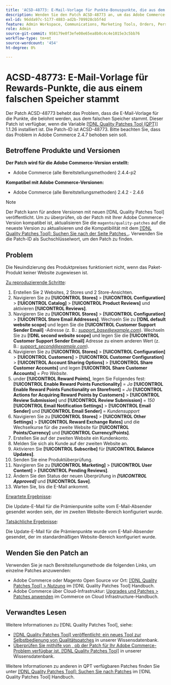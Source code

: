 ```yaml
---
title: 'ACSD-48773: E-Mail-Vorlage für Punkte-Bonuspunkte, die aus dem falschen Speicher genommen wurde'
description: Wenden Sie den Patch ACSD-48773 an, um das Adobe Commerce-Problem zu beheben, bei dem die E-Mail-Vorlage für die Punkte, die belohnt werden, aus dem falschen Store stammt.
exl-id: 96dda97c-5177-4883-ad2b-709928cb5f4d
feature: Admin Workspace, Communications, Marketing Tools, Orders, Personalization, Rewards
role: Admin
source-git-commit: 958179e0f3efe08e65ea8b0c4c4e1015e3c5bb76
workflow-type: tm+mt
source-wordcount: '454'
ht-degree: 0%

---
```


# ACSD-48773: E-Mail-Vorlage für Rewards-Punkte, die aus einem falschen Speicher stammt

Der Patch ACSD-48773 behebt das Problem, dass die E-Mail-Vorlage für die Punkte, die belohnt werden, aus dem falschen Speicher stammt. Dieser Patch ist verfügbar, wenn die Variable [[!DNL Quality Patches Tool (QPT)]](/help/announcements/adobe-commerce-announcements/magento-quality-patches-released-new-tool-to-self-serve-quality-patches.md) 1.1.26 installiert ist. Die Patch-ID ist ACSD-48773. Bitte beachten Sie, dass das Problem in Adobe Commerce 2.4.7 behoben sein soll.

## Betroffene Produkte und Versionen

**Der Patch wird für die Adobe Commerce-Version erstellt:**

* Adobe Commerce (alle Bereitstellungsmethoden) 2.4.4-p2

**Kompatibel mit Adobe Commerce-Versionen:**

* Adobe Commerce (alle Bereitstellungsmethoden) 2.4.2 - 2.4.6

>[!NOTE]
>
>Der Patch kann für andere Versionen mit neuen [!DNL Quality Patches Tool] veröffentlicht. Um zu überprüfen, ob der Patch mit Ihrer Adobe Commerce-Version kompatibel ist, aktualisieren Sie die `magento/quality-patches` auf die neueste Version zu aktualisieren und die Kompatibilität mit dem [[!DNL Quality Patches Tool]: Suchen Sie nach der Seite Patches .](https://experienceleague.adobe.com/tools/commerce-quality-patches/index.html). Verwenden Sie die Patch-ID als Suchschlüsselwort, um den Patch zu finden.

## Problem

Die Neuindizierung des Produktpreises funktioniert nicht, wenn das Paket-Produkt keiner Website zugewiesen ist.

<u>Zu reproduzierende Schritte</u>:

1. Erstellen Sie 2 Websites, 2 Stores und 2 Store-Ansichten.
1. Navigieren Sie zu **[!UICONTROL Stores]** > **[!UICONTROL Configuration]** > **[!UICONTROL Catalog]** > **[!UICONTROL Product Reviews]** und aktivieren **[!UICONTROL Reviews]**.
1. Navigieren Sie zu **[!UICONTROL Stores]** > **[!UICONTROL Configuration]** > **[!UICONTROL Store Email Addresses]**.
Wechseln Sie zu **[!DNL default website scope]** und legen Sie die **[!UICONTROL Customer Support Sender Email]** -Adresse (z. B.: *support_base@example.com*).
Wechseln Sie zu **[!DNL second website scope]** und legen Sie die **[!UICONTROL Customer Support Sender Email]** Adresse zu einem anderen Wert (z. B.: *support_second@example.com*).
1. Navigieren Sie zu **[!UICONTROL Stores]** > **[!UICONTROL Configuration]** > **[!UICONTROL Customers]** > **[!UICONTROL Customer Configuration]** > **[!UICONTROL Account Sharing Options]** > **[!UICONTROL Share Customer Accounts]** und legen **[!UICONTROL Share Customer Accounts]** = *Pro Website*.
1. under **[!UICONTROL Reward Points]**, legen Sie Folgendes fest:
   **[!UICONTROL Enable Reward Points Functionality]** = *Ja*
   **[!UICONTROL Enable Reward Points Functionality on Storefront]** = *Ja*
   **[!UICONTROL Actions for Acquiring Reward Points by Customers]** > **[!UICONTROL Review Submission]** und **[!UICONTROL Review Submission]** = *150*
   **[!UICONTROL Email Notification Settings]** > **[!UICONTROL Email Sender]** und **[!UICONTROL Email Sender]** = *Kundensupport*
1. Navigieren Sie zu **[!UICONTROL Stores]** > **[!UICONTROL Other Settings]** > **[!UICONTROL Reward Exchange Rates]** und die Wechselkurse für die zweite Website für **[!UICONTROL Points/Currency]** und **[!UICONTROL Currency/Points]**.
1. Erstellen Sie auf der zweiten Website ein Kundenkonto.
1. Melden Sie sich als Kunde auf der zweiten Website an.
1. Aktivieren Sie **[!UICONTROL Subscribe]** für **[!UICONTROL Balance Updates]**.
1. Senden Sie eine Produktüberprüfung.
1. Navigieren Sie zu **[!UICONTROL Marketing]** > **[!UICONTROL User Content]** > **[!UICONTROL Pending Reviews]**.
1. Ändern Sie den Status der neuen Überprüfung in ***[!UICONTROL Approved]*** und **[!UICONTROL Save]**.
1. Warten Sie, bis die E-Mail ankommt.

<u>Erwartete Ergebnisse</u>:

Die Update-E-Mail für die Prämienpunkte sollte vom E-Mail-Absender gesendet worden sein, der im zweiten Website-Bereich konfiguriert wurde.

<u>Tatsächliche Ergebnisse</u>:

Die Update-E-Mail für die Prämienpunkte wurde vom E-Mail-Absender gesendet, der im standardmäßigen Website-Bereich konfiguriert wurde.

## Wenden Sie den Patch an

Verwenden Sie je nach Bereitstellungsmethode die folgenden Links, um einzelne Patches anzuwenden:

* Adobe Commerce oder Magento Open Source vor Ort: [[!DNL Quality Patches Tool] > Nutzung](https://experienceleague.adobe.com/docs/commerce-operations/tools/quality-patches-tool/usage.html) im [!DNL Quality Patches Tool] Handbuch.
* Adobe Commerce über Cloud-Infrastruktur: [Upgrades und Patches > Patches anwenden](https://experienceleague.adobe.com/docs/commerce-cloud-service/user-guide/develop/upgrade/apply-patches.html) im Commerce on Cloud Infrastructure-Handbuch.

## Verwandtes Lesen

Weitere Informationen zu [!DNL Quality Patches Tool], siehe:

* [[!DNL Quality Patches Tool] veröffentlicht: ein neues Tool zur Selbstbedienung von Qualitätspatches](/help/announcements/adobe-commerce-announcements/magento-quality-patches-released-new-tool-to-self-serve-quality-patches.md) in unserer Wissensdatenbank.
* [Überprüfen Sie mithilfe von , ob der Patch für Ihr Adobe Commerce-Problem verfügbar ist. [!DNL Quality Patches Tool]](/help/support-tools/patches-available-in-qpt-tool/check-patch-for-magento-issue-with-magento-quality-patches.md) in unserer Wissensdatenbank.

Weitere Informationen zu anderen in QPT verfügbaren Patches finden Sie unter [[!DNL Quality Patches Tool]: Suchen Sie nach Patches](https://experienceleague.adobe.com/tools/commerce-quality-patches/index.html) im [!DNL Quality Patches Tool] Handbuch.
